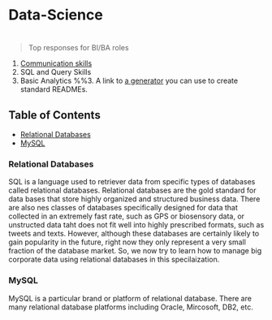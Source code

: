 # Data-Science
#
>Top responses for BI/BA roles

1. [Communication skills](spec.md)
2. SQL and Query Skills
3. Basic Analytics
%%3. A link to [a generator](https://github.com/RichardLitt/generator-standard-readme) you can use to create standard READMEs.

## Table of Contents

- [Relational Databases](#RD)
- [MySQL](#MySQL)

### Relational Databases
SQL is a language used to retriever data from specific types of databases called relational databases. Relational databases are the gold standard for
data bases that store highly organized and structured business data. There are also nes classes of databases specifically designed for data that collected 
in an extremely fast rate, such as GPS or biosensory data, or unstructed data taht does not fit well into highly prescribed formats, such as tweets and texts.
However, although these databases are certainly likely to gain popularity in the future, right now they only represent a very small fraction of the database market. So, we now try to learn how to manage big corporate data using relational databases in this specilaization.

### MySQL
MySQL is a particular brand or platform of relational database. There are many relational database platforms including Oracle, Mircosoft, DB2, etc. 


